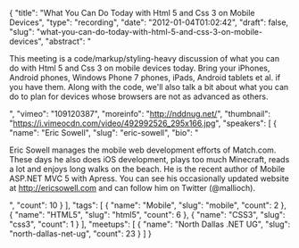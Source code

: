 {
  "title": "What You Can Do Today with Html 5 and Css 3 on Mobile Devices",
  "type": "recording",
  "date": "2012-01-04T01:02:42",
  "draft": false,
  "slug": "what-you-can-do-today-with-html-5-and-css-3-on-mobile-devices",
  "abstract": "<p>This meeting is a code/markup/styling-heavy discussion of what you can do with Html 5 and Css 3 on mobile devices today. Bring your iPhones, Android phones, Windows Phone 7 phones, iPads, Android tablets et al. if you have them. Along with the code, we'll also talk a bit about what you can do to plan for devices whose browsers are not as advanced as others.</p>",
  "vimeo": "109120387",
  "moreinfo": "http://nddnug.net/",
  "thumbnail": "https://i.vimeocdn.com/video/492992526_295x166.jpg",
  "speakers": [
    {
      "name": "Eric Sowell",
      "slug": "eric-sowell",
      "bio": "<p>Eric Sowell manages the mobile web development efforts of Match.com. These days he also does iOS development, plays too much Minecraft, reads a lot and enjoys long walks on the beach. He is the recent author of Mobile ASP.NET MVC 5 with Apress. You can see his occasionally updated website at http://ericsowell.com and can follow him on Twitter (@mallioch).</p>",
      "count": 10
    }
  ],
  "tags": [
    {
      "name": "Mobile",
      "slug": "mobile",
      "count": 2
    },
    {
      "name": "HTML5",
      "slug": "html5",
      "count": 6
    },
    {
      "name": "CSS3",
      "slug": "css3",
      "count": 1
    }
  ],
  "meetups": [
    {
      "name": "North Dallas .NET UG",
      "slug": "north-dallas-net-ug",
      "count": 23
    }
  ]
}